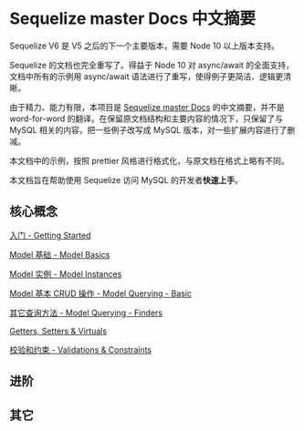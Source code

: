 # Sequelize master Docs 中文摘要

Sequelize V6 是 V5 之后的下一个主要版本，需要 Node 10 以上版本支持。

Sequelize 的文档也完全重写了。得益于 Node 10 对 async/await 的全面支持，文档中所有的示例用 async/await 语法进行了重写，使得例子更简洁、逻辑更清晰。

由于精力、能力有限，本项目是 [Sequelize master Docs](https://sequelize.org/master/index.html) 的中文摘要，并不是 word-for-word 的翻译。在保留原文档结构和主要内容的情况下，只保留了与 MySQL 相关的内容，把一些例子改写成 MySQL 版本，对一些扩展内容进行了删减。

本文档中的示例，按照 prettier 风格进行格式化，与原文档在格式上略有不同。

本文档旨在帮助使用 Sequelize 访问 MySQL 的开发者**快速上手**。



## 核心概念

[入门 - Getting Started](./getting-started.md)

[Model 基础 - Model Basics](./model-basics.md)

[Model 实例 - Model Instances](./model-instances.md)

[Model 基本 CRUD 操作 - Model Querying - Basic](./model-querying-basic.md)

[其它查询方法 - Model Querying - Finders](./model-querying-finders.md)

[Getters, Setters & Virtuals](./getters-setters-virtuals.md)

[校验和约束 - Validations & Constraints](./validations-constraints.md)



## 进阶

## 其它

